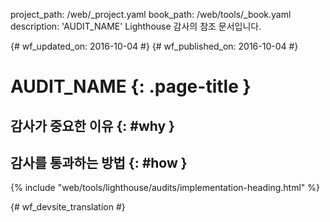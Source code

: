 project_path: /web/_project.yaml
book_path: /web/tools/_book.yaml
description: 'AUDIT_NAME' Lighthouse 감사의 참조 문서입니다.

{# wf_updated_on: 2016-10-04 #}
{# wf_published_on: 2016-10-04 #}

# AUDIT_NAME  {: .page-title }

## 감사가 중요한 이유 {: #why }

## 감사를 통과하는 방법 {: #how }

{% include "web/tools/lighthouse/audits/implementation-heading.html" %}


{# wf_devsite_translation #}
